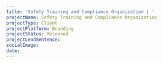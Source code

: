 ```yaml
---
title: 'Safety Training and Compliance Organization | '
projectName: Safety Training and Compliance Organization
projectType: Client
projectPlatform: Branding
projectStatus: Released
projectLeadSentence: 
socialImage: 
date: 
---
```

